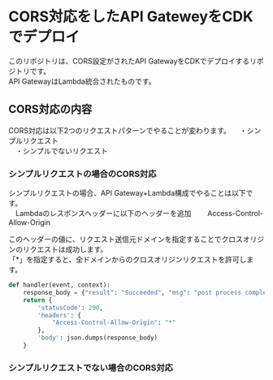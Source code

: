 # CORS対応をしたAPI GateweyをCDKでデプロイ

このリポジトリは、CORS設定がされたAPI GatewayをCDKでデプロイするリポジトリです。  
API GatewayはLambda統合されたものです。

## CORS対応の内容
CORS対応は以下2つのリクエストパターンでやることが変わります。
　・シンプルリクエスト  
　・シンプルでないリクエスト

### シンプルリクエストの場合のCORS対応
シンプルリクエストの場合、API Gateway+Lambda構成でやることは以下です。  
　Lambdaのレスポンスヘッダーに以下のヘッダーを追加
　　Access-Control-Allow-Origin

このヘッダーの値に、リクエスト送信元ドメインを指定することでクロスオリジンのリクエストは成功します。  
「*」を指定すると、全ドメインからのクロスオリジンリクエストを許可します。
``` index.py
def handler(event, context):
    response_body = {"result": "Succeeded", "msg": "post process completed"}
    return {
        'statusCode': 200,
        'headers': {
            "Access-Control-Allow-Origin": "*"
        },
        'body': json.dumps(response_body)
    }
```


### シンプルリクエストでない場合のCORS対応
